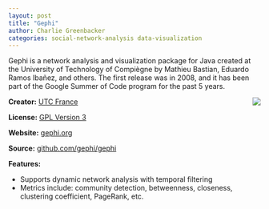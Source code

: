 ```yaml
---
layout: post
title: "Gephi"
author: Charlie Greenbacker
categories: social-network-analysis data-visualization
---
```

Gephi is a network analysis and visualization package for Java created at the University of Technology of Compi&egrave;gne by Mathieu Bastian, Eduardo Ramos Iba&ntilde;ez, and others. The first release was in 2008, and it has been part of the Google Summer of Code program for the past 5 years.

[<img style="float: right" src="{{ site.url }}/img/Gephi-logo.png" />](http://gephi.org/)

__Creator:__ [UTC France](http://www.utc.fr/the_university/index.php)

__License:__ [GPL Version 3](http://opensource.org/licenses/GPL-3.0)

__Website:__ [gephi.org](http://gephi.org/)

__Source:__ [github.com/gephi/gephi](https://github.com/gephi/gephi)

__Features:__

* Supports dynamic network analysis with temporal filtering
* Metrics include: community detection, betweenness, closeness, clustering coefficient, PageRank, etc.
